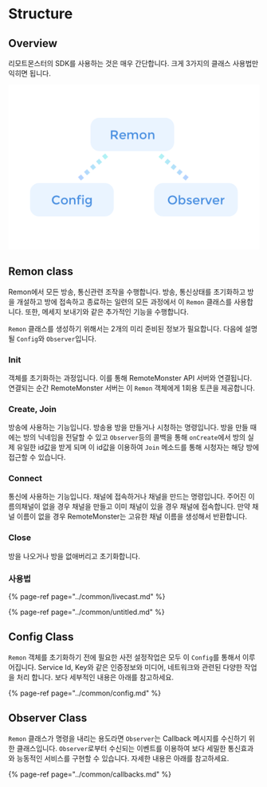 # Structure

## Overview

리모트몬스터의 SDK를 사용하는 것은 매우 간단합니다. 크게 3가지의 클래스 사용법만 익히면 됩니다.

![](../.gitbook/assets/overview_structure.png)

## Remon class

Remon에서 모든 방송, 통신관련 조작을 수행합니다. 방송, 통신상태를 초기화하고 방을 개설하고 방에 접속하고 종료하는 일련의 모든 과정에서 이 `Remon` 클래스를 사용합니다. 또한, 메세지 보내기와 같은 추가적인 기능을 수행합니다.

`Remon` 클래스를 생성하기 위해서는 2개의 미리 준비된 정보가 필요합니다. 다음에 설명될 `Config`와 `Observer`입니다.

### Init

객체를 초기화하는 과정입니다. 이를 통해 RemoteMonster API 서버와 연결됩니다. 연결되는 순간 RemoteMonster 서버는 이 `Remon` 객체에게 1회용 토큰을 제공합니다.

### Create, Join

방송에 사용하는 기능입니다. 방송용 방을 만들거나 시청하는 명령입니다. 방을 만들 때에는 방의 닉네임을 전달할 수 있고 `Observer`등의 콜백을 통해 `onCreate`에서 방의 실제 유일한 id값을 받게 되며 이 id값을 이용하여 `Join` 메소드를 통해 시청자는 해당 방에 접근할 수 있습니다.

### Connect

통신에 사용하는 기능입니다. 채널에 접속하거나 채널을 만드는 명령입니다. 주어진 이름의채널이 없을 경우 채널을 만들고 이미 채널이 있을 경우 채널에 접속합니다. 만약 채널 이름이 없을 경우 RemoteMonster는 고유한 채널 이름을 생성해서 반환합니다.

### Close

방을 나오거나 방을 없애버리고 초기화합니다.

### 사용법

{% page-ref page="../common/livecast.md" %}

{% page-ref page="../common/untitled.md" %}

## Config Class

`Remon` 객체를 초기화하기 전에 필요한 사전 설정작업은 모두 이 `Config`를 통해서 이루어집니다. Service Id, Key와 같은 인증정보와 미디어, 네트워크와 관련된 다양한 작업을 처리 합니다. 보다 세부적인 내용은 아래를 참고하세요.

{% page-ref page="../common/config.md" %}

## Observer Class

`Remon` 클래스가 명령을 내리는 용도라면 `Observer`는 Callback 메시지를 수신하기 위한 클래스입니다. `Observer`로부터 수신되는 이벤트를 이용하여 보다 세밀한 통신효과와 능동적인 서비스를 구현할 수 있습니다. 자세한 내용은 아래를 참고하세요.

{% page-ref page="../common/callbacks.md" %}

